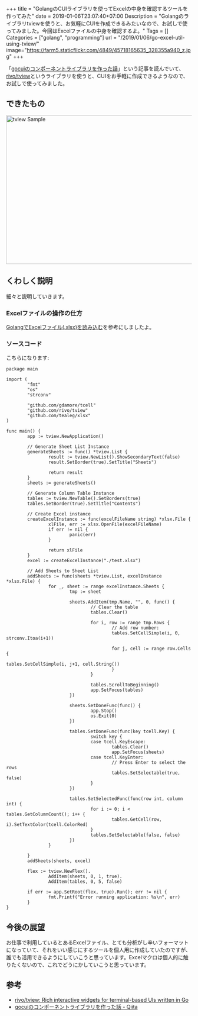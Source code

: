 +++
title = "GolangのCUIライブラリを使ってExcelの中身を確認するツールを作ってみた"
date = 2019-01-06T23:07:40+07:00
Description = "Golangのライブラリtviewを使うと、お気軽にCUIを作成できるみたいなので、お試しで使ってみました。今回はExcelファイルの中身を確認するよ。"
Tags = []
Categories = ["golang", "programming"]
url = "/2019/01/06/go-excel-util-using-tview/"
image="https://farm5.staticflickr.com/4849/45718165635_328355a940_z.jpg"
+++

「[gocuiのコンポーネントライブラリを作った話](https://qiita.com/gorilla0513/items/ea26398e6dfcaf0674c2)」という記事を読んでいて、[rivo/tview](https://github.com/rivo/tview)というライブラリを使うと、CUIをお手軽に作成できるようなので、お試しで使ってみました。

## できたもの
<a data-flickr-embed="true"  href="https://www.flickr.com/photos/42332031@N02/45718165635/in/dateposted/" title="tview Sample"><img src="https://farm5.staticflickr.com/4849/45718165635_328355a940_z.jpg" width="640" height="402" alt="tview Sample"></a><script async src="//embedr.flickr.com/assets/client-code.js" charset="utf-8"></script>

## くわしく説明
細々と説明していきます。

### Excelファイルの操作の仕方
[GolangでExcelファイル\(\.xlsx\)を読み込む](http://localhost:1313/2017/09/03/golang-to-handle-xlsx-files/)を参考にしましたよ。

### ソースコード
こちらになります:

```
package main

import (
        "fmt"
        "os"
        "strconv"

        "github.com/gdamore/tcell"
        "github.com/rivo/tview"
        "github.com/tealeg/xlsx"
)

func main() {
        app := tview.NewApplication()

        // Generate Sheet List Instance
        generateSheets := func() *tview.List {
                result := tview.NewList().ShowSecondaryText(false)
                result.SetBorder(true).SetTitle("Sheets")

                return result
        }
        sheets := generateSheets()

        // Generate Column Table Instance
        tables := tview.NewTable().SetBorders(true)
        tables.SetBorder(true).SetTitle("Contents")

        // Create Excel instance
        createExcelInstance := func(excelFileName string) *xlsx.File {
                xlFile, err := xlsx.OpenFile(excelFileName)
                if err != nil {
                        panic(err)
                }

                return xlFile
        }
        excel := createExcelInstance("./test.xlsx")

        // Add Sheets to Sheet List
        addSheets := func(sheets *tview.List, excelInstance *xlsx.File) {
                for _, sheet := range excelInstance.Sheets {
                        tmp := sheet

                        sheets.AddItem(tmp.Name, "", 0, func() {
                                // Clear the table
                                tables.Clear()

                                for i, row := range tmp.Rows {
                                        // Add row number:
                                        tables.SetCellSimple(i, 0, strconv.Itoa(i+1))

                                        for j, cell := range row.Cells {
                                                tables.SetCellSimple(i, j+1, cell.String())
                                        }
                                }

                                tables.ScrollToBeginning()
                                app.SetFocus(tables)
                        })

                        sheets.SetDoneFunc(func() {
                                app.Stop()
                                os.Exit(0)
                        })

                        tables.SetDoneFunc(func(key tcell.Key) {
                                switch key {
                                case tcell.KeyEscape:
                                        tables.Clear()
                                        app.SetFocus(sheets)
                                case tcell.KeyEnter:
                                        // Press Enter to select the rows
                                        tables.SetSelectable(true, false)
                                }
                        })

                        tables.SetSelectedFunc(func(row int, column int) {
                                for i := 0; i < tables.GetColumnCount(); i++ {
                                        tables.GetCell(row, i).SetTextColor(tcell.ColorRed)
                                }
                                tables.SetSelectable(false, false)
                        })
                }

        }
        addSheets(sheets, excel)

        flex := tview.NewFlex().
                AddItem(sheets, 0, 1, true).
                AddItem(tables, 0, 5, false)

        if err := app.SetRoot(flex, true).Run(); err != nil {
                fmt.Printf("Error running application: %s\n", err)
        }
}
```

## 今後の展望
お仕事で利用しているとあるExcelファイル、とても分析がし辛いフォーマットになっていて、それをいい感じにするツールを個人用に作成していたのですが、誰でも活用できるようにしていこうと思っています。Excelマクロは個人的に触りたくないので、これでどうにかしていこうと思っています。

## 参考
- [rivo/tview: Rich interactive widgets for terminal\-based UIs written in Go](https://github.com/rivo/tview)
- [gocuiのコンポーネントライブラリを作った話 \- Qiita](https://qiita.com/gorilla0513/items/ea26398e6dfcaf0674c2)

